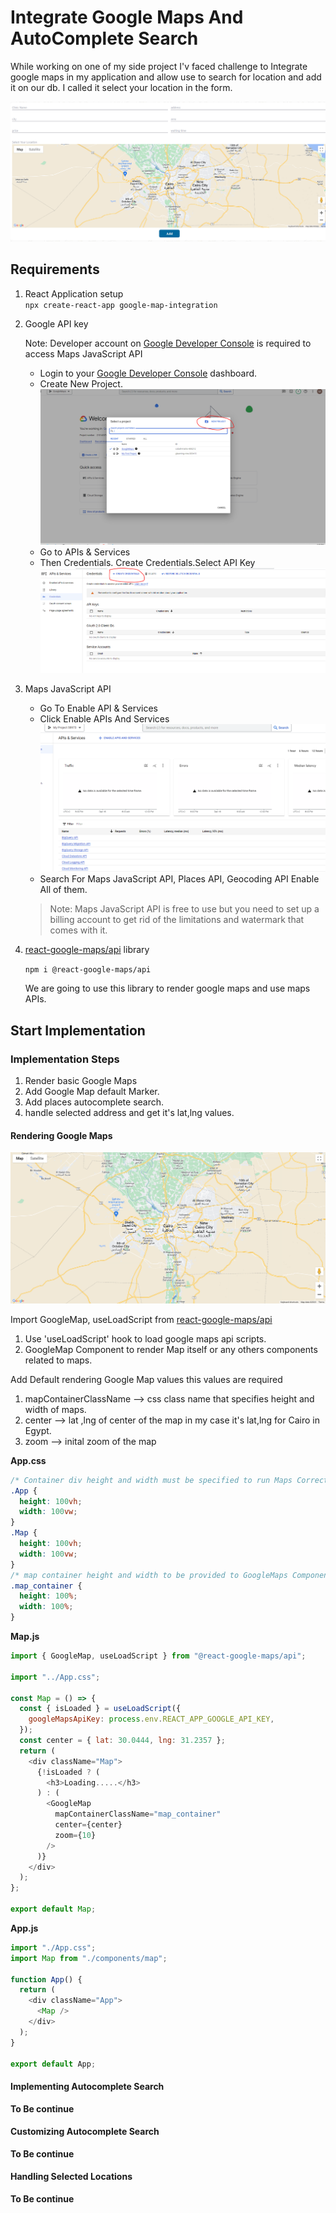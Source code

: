# Integrate Google Maps And AutoComplete Search

While working on one of my side project I'v faced challenge to Integrate google maps in my application and allow use to search for location and add it on our db.
I called it select your location in the form.

![Select your Location Feature](./images/image.png)

## Requirements

1. React Application setup <br/>
   `npx create-react-app google-map-integration`
2. Google API key

   Note: Developer account on [Google Developer Console](https://console.cloud.google.com/) is required to access Maps JavaScript API

   - Login to your [Google Developer Console](https://console.cloud.google.com/) dashboard.
   - Create New Project.
     ![Create New Project Screen shot](./images/image-1.png)
   - Go to APIs & Services
   - Then Credentials. Create Credentials.Select API Key
     ![Create Credentials screen shot](./images/image-3.png)

3. Maps JavaScript API

   - Go To Enable API & Services
   - Click Enable APIs And Services
     ![Enable APIs And Services screen shot](./images/image-4.png)
   - Search For Maps JavaScript API, Places API, Geocoding API Enable All of them.

   > Note: Maps JavaScript API is free to use but you need to set up a billing account to get rid of the limitations and watermark that comes with it.

4. [react-google-maps/api](https://www.npmjs.com/package/@react-google-maps/api) library

   `npm i @react-google-maps/api`

   We are going to use this library to render google maps and use maps APIs.

## Start Implementation

### Implementation Steps

1. Render basic Google Maps
2. Add Google Map default Marker.
3. Add places autocomplete search.
4. handle selected address and get it's lat,lng values.

#### Rendering Google Maps

![Alt text](image.png)

Import GoogleMap, useLoadScript from [react-google-maps/api](https://www.npmjs.com/package/@react-google-maps/api) <br/>

1. Use 'useLoadScript' hook to load google maps api scripts.
2. GoogleMap Component to render Map itself or any others components related to maps.

Add Default rendering Google Map values this values are required

1. mapContainerClassName --> css class name that specifies height and width of maps.
2. center --> lat ,lng of center of the map in my case it's lat,lng for Cairo in Egypt.
3. zoom --> inital zoom of the map

**App.css**

```css
/* Container div height and width must be specified to run Maps Correctly */
.App {
  height: 100vh;
  width: 100vw;
}
.Map {
  height: 100vh;
  width: 100vw;
}
/* map container height and width to be provided to GoogleMaps Component */
.map_container {
  height: 100%;
  width: 100%;
}
```

**Map.js**

```javascript
import { GoogleMap, useLoadScript } from "@react-google-maps/api";

import "../App.css";

const Map = () => {
  const { isLoaded } = useLoadScript({
    googleMapsApiKey: process.env.REACT_APP_GOOGLE_API_KEY,
  });
  const center = { lat: 30.0444, lng: 31.2357 };
  return (
    <div className="Map">
      {!isLoaded ? (
        <h3>Loading.....</h3>
      ) : (
        <GoogleMap
          mapContainerClassName="map_container"
          center={center}
          zoom={10}
        />
      )}
    </div>
  );
};

export default Map;
```

**App.js**

```javascript
import "./App.css";
import Map from "./components/map";

function App() {
  return (
    <div className="App">
      <Map />
    </div>
  );
}

export default App;
```

#### Implementing Autocomplete Search

**To Be continue**

#### Customizing Autocomplete Search

**To Be continue**

#### Handling Selected Locations

**To Be continue**
